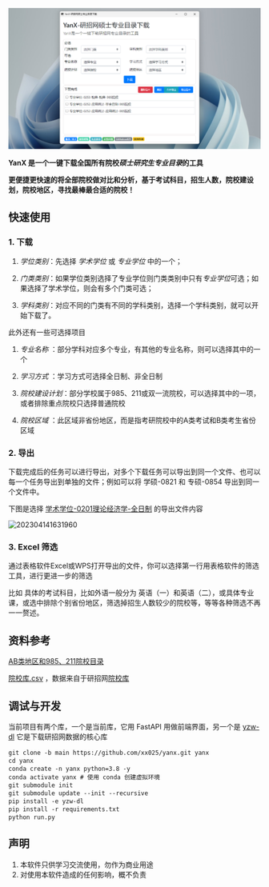 
![img.png](assets/img/img.png)

**YanX 是一个一键下载全国所有院校*硕士研究生专业目录*的工具**

**更便捷更快速的将全部院校做对比和分析，基于考试科目，招生人数，院校建设划，院校地区，寻找最棒最合适的院校！**


## 快速使用

### 1. 下载

1. *学位类别*：先选择 *学术学位* 或 *专业学位* 中的一个；

2. *门类类别*：如果学位类别选择了专业学位则门类类别中只有*专业学位*可选；如果选择了学术学位，则会有多个门类可选；


3. *学科类别*：对应不同的门类有不同的学科类别，选择一个学科类别，就可以开始下载了。

此外还有一些可选择项目

1. *专业名称* ：部分学科对应多个专业，有其他的专业名称，则可以选择其中的一个

2. *学习方式* ：学习方式可选择全日制、非全日制

3. *院校建设计划*：部分学校属于985、211或双一流院校，可以选择其中的一项，或者排除重点院校只选择普通院校

4. *院校区域* ：此区域非省份地区，而是指考研院校中的A类考试和B类考生省份区域

### 2. 导出

下载完成后的任务可以进行导出，对多个下载任务可以导出到同一个文件、也可以每一个任务导出到单独的文件；例如可以将 学硕-0821 和
专硕-0854 导出到同一个文件中。

下图是选择 [学术学位-0201理论经济学-全日制](https://github.com/xx025/YanX/blob/pages/docs/%E5%AD%A6%E6%9C%AF%E5%AD%A6%E4%BD%8D-0201%E7%90%86%E8%AE%BA%E7%BB%8F%E6%B5%8E%E5%AD%A6-%E5%85%A8%E6%97%A5%E5%88%B6-2022-09-16-8.csv)
的导出文件内容

![202304141631960](https://st.ai55.cc/img/202304141631960.png)

### 3. Excel 筛选

通过表格软件Excel或WPS打开导出的文件，你可以选择第一行用表格软件的筛选工具，进行更进一步的筛选

比如 具体的考试科目，比如外语一般分为 英语（一）和英语（二），或具体专业课，或选中排除个别省份地区，筛选掉招生人数较少的院校等，等等各种筛选不再一一赘述。

## 资料参考

[AB类地区和985、211院校目录](assets/AB类地区和985、211院校目录)

[院校库.csv](assets/院校库.csv)
，数据来自于研招网[院校库](https://yz.chsi.com.cn/sch/)

## 调试与开发

当前项目有两个库，一个是当前库，它用 FastAPI 用做前端界面，另一个是 [yzw-dl](https://github.com/xx025/yzw-dl) 它是下载研招网数据的核心库

```shell
git clone -b main https://github.com/xx025/yanx.git yanx
cd yanx
conda create -n yanx python=3.8 -y
conda activate yanx # 使用 conda 创建虚拟环境
git submodule init
git submodule update --init --recursive
pip install -e yzw-dl
pip install -r requirements.txt
python run.py
```

## 声明

1. 本软件只供学习交流使用，勿作为商业用途
2. 对使用本软件造成的任何影响，概不负责


